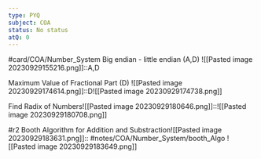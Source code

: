 ```yaml
---
type: PYQ
subject: COA
status: No status
atQ: 0
---
```

#card/COA/Number_System 
Big endian - little endian (A,D) ![[Pasted image 20230929155216.png]]::A,D <!--SR:!2023-12-18,38,290-->

 
Maximum Value of Fractional Part (D) ![[Pasted image 20230929174614.png]]::D![[Pasted image 20230929174738.png]] <!--SR:!2023-11-18,17,290-->


Find Radix of Numbers![[Pasted image 20230929180646.png]]::![[Pasted image 20230929180708.png]] <!--SR:!2023-11-15,14,290-->


 #r2 Booth Algorithm for Addition and Substraction![[Pasted image 20230929183631.png]]:: #notes/COA/Number_System/booth_Algo ![[Pasted image 20230929183649.png]]

